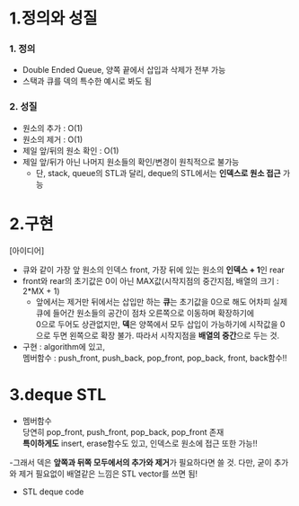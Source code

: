 1.정의와 성질
===
### 1. 정의
- Double Ended Queue, 양쪽 끝에서 삽입과 삭제가 전부 가능
- 스택과 큐를 덱의 특수한 예시로 봐도 됨

### 2. 성질
- 원소의 추가 : O(1)
- 원소의 제거 : O(1)
- 제일 앞/뒤의 원소 확인 : O(1)
- 제일 앞/뒤가 아닌 나머지 원소들의 확인/변경이 원칙적으로 불가능
    - 단, stack, queue의 STL과 달리, deque의 STL에서는 **인덱스로 원소 접근** 가능

2.구현
======
[아이디어]
- 큐와 같이 가장 앞 원소의 인덱스 front, 가장 뒤에 있는 원소의 **인덱스 + 1**인 rear
- front와 rear의 초기값은 0이 아닌 MAX값(시작지점의 중간지점, 배열의 크기 : 2*MX + 1)
    - 앞에서는 제거만 뒤에서는 삽입만 하는 **큐**는 초기값을 0으로 해도 어차피 실제 큐에 들어간 원소들의 공간이 점차 오른쪽으로 이동하며 확장하기에 </br>
    0으로 두어도 상관없지만, **덱**은 양쪽에서 모두 삽입이 가능하기에 시작값을 0으로 두면 왼쪽으로 확장 불가. 따라서 시작지점을 **배열의 중간**으로 두는 것.
- 구현 : algorithm에 있고, </br>
    멤버함수 : push_front, push_back, pop_front, pop_back, front, back함수!!

3.deque STL
=====
- 멤버함수 </br>
  당연히 pop_front, push_front, pop_back, pop_front 존재 </br>
  **특이하게도** insert, erase함수도 있고, 인덱스로 원소에 접근 또한 가능!!

-그래서 덱은 **앞쪽과 뒤쪽 모두에서의 추가와 제거**가 필요하다면 쓸 것. 다만, 굳이 추가와 제거 필요없이 배열같은 느낌은 STL vector를 쓰면 됨!

- STL deque code
  
